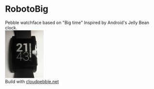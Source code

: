 RobotoBig
=========

Pebble watchface based on "Big time"
Inspired by Android's Jelly Bean clock.<br>
<img src="/RobotoBig-screen.jpg" alt="Photo of the watchface on pebble" width="25%" height="25%">
<br>
Build with <a href="http://cloudpebble.net">cloudpebble.net</a>
